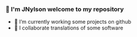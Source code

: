 ### 👋 I'm JNylson welcome to my repository

- 🔭 I’m currently working some projects on github
- 👯 I collaborate translations of some software
